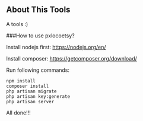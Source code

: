 ## About This Tools
A tools :)

###How to use pxlocoetsy?

Install nodejs first: https://nodejs.org/en/

Install composer: https://getcomposer.org/download/

Run following commands:


```
npm install
composer install
php artisan migrate
php artisan key:generate
php artisan server
```

All done!!!
